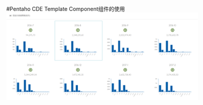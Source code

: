 #Pentaho CDE Template Component组件的使用
![Image](https://github.com/TaoPengFei/DashboardUI/blob/master/Demo/imgs/Template1.png)
